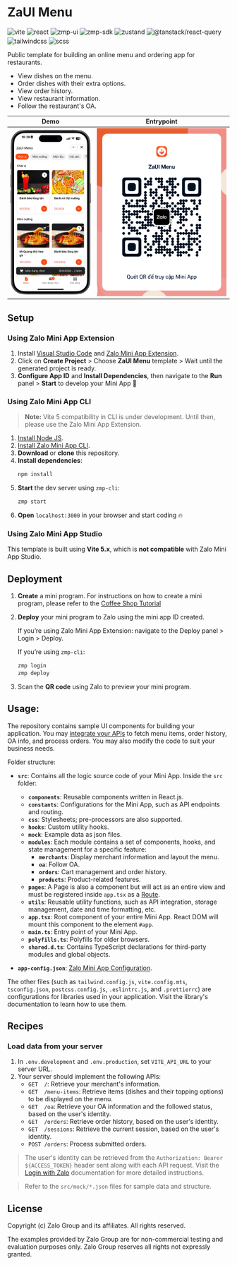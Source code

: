 # ZaUI Menu

<p style="display: flex; flex-wrap: wrap; gap: 4px">
  <img alt="vite" src="https://img.shields.io/github/package-json/dependency-version/Zalo-MiniApp/zaui-menu/dev/vite" />
  <img alt="react" src="https://img.shields.io/github/package-json/dependency-version/Zalo-MiniApp/zaui-menu/react" />
  <img alt="zmp-ui" src="https://img.shields.io/github/package-json/dependency-version/Zalo-MiniApp/zaui-menu/zmp-ui" />
  <img alt="zmp-sdk" src="https://img.shields.io/github/package-json/dependency-version/Zalo-MiniApp/zaui-menu/zmp-sdk" />
  <img alt="zustand" src="https://img.shields.io/github/package-json/dependency-version/Zalo-MiniApp/zaui-menu/zustand" />
  <img alt="@tanstack/react-query" src="https://img.shields.io/github/package-json/dependency-version/Zalo-MiniApp/zaui-menu/@tanstack/react-query" />
  <img alt="tailwindcss" src="https://img.shields.io/github/package-json/dependency-version/Zalo-MiniApp/zaui-menu/dev/tailwindcss" />
  <img alt="scss" src="https://img.shields.io/github/package-json/dependency-version/Zalo-MiniApp/zaui-menu/dev/sass" />
</p>

Public template for building an online menu and ordering app for restaurants.

- View dishes on the menu.
- Order dishes with their extra options.
- View order history.
- View restaurant information.
- Follow the restaurant's OA.

|                      Demo                       |                  Entrypoint                  |
| :---------------------------------------------: | :------------------------------------------: |
| <img src="./docs/preview.webp" alt="Home page"> | <img src="./docs/qr.webp" alt="Entry point"> |

## Setup

### Using Zalo Mini App Extension

1. Install [Visual Studio Code](https://code.visualstudio.com/download) and [Zalo Mini App Extension](https://mini.zalo.me/docs/dev-tools).
1. Click on **Create Project** > Choose **ZaUI Menu** template > Wait until the generated project is ready.
1. **Configure App ID** and **Install Dependencies**, then navigate to the **Run** panel > **Start** to develop your Mini App 🚀

### Using Zalo Mini App CLI

> **Note:** Vite 5 compatibility in CLI is under development. Until then, please use the Zalo Mini App Extension.

1. [Install Node JS](https://nodejs.org/en/download/).
1. [Install Zalo Mini App CLI](https://mini.zalo.me/docs/dev-tools/cli/intro/).
1. **Download** or **clone** this repository.
1. **Install dependencies**:
   ```bash
   npm install
   ```
1. **Start** the dev server using `zmp-cli`:
   ```bash
   zmp start
   ```
1. **Open** `localhost:3000` in your browser and start coding 🔥

### Using Zalo Mini App Studio

This template is built using **Vite 5.x**, which is **not compatible** with Zalo Mini App Studio.

## Deployment

1. **Create** a mini program. For instructions on how to create a mini program, please refer to the [Coffee Shop Tutorial](https://mini.zalo.me/tutorial/coffee-shop/step-1/)

1. **Deploy** your mini program to Zalo using the mini app ID created.

   If you’re using Zalo Mini App Extension: navigate to the Deploy panel > Login > Deploy.

   If you’re using `zmp-cli`:

   ```bash
   zmp login
   zmp deploy
   ```

1. Scan the **QR code** using Zalo to preview your mini program.

## Usage:

The repository contains sample UI components for building your application. You may [integrate your APIs](#load-data-from-your-server) to fetch menu items, order history, OA info, and process orders. You may also modify the code to suit your business needs.

Folder structure:

- **`src`**: Contains all the logic source code of your Mini App. Inside the `src` folder:

  - **`components`**: Reusable components written in React.js.
  - **`constants`**: Configurations for the Mini App, such as API endpoints and routing.
  - **`css`**: Stylesheets; pre-processors are also supported.
  - **`hooks`**: Custom utility hooks.
  - **`mock`**: Example data as json files.
  - **`modules`**: Each module contains a set of components, hooks, and state management for a specific feature:
    - **`merchants`**: Display merchant information and layout the menu.
    - **`oa`**: Follow OA.
    - **`orders`**: Cart management and order history.
    - **`products`**: Product-related features.
  - **`pages`**: A Page is also a component but will act as an entire view and must be registered inside `app.tsx` as a [Route](https://mini.zalo.me/docs/zaui/router/ZMPRouter/).
  - **`utils`**: Reusable utility functions, such as API integration, storage management, date and time formatting, etc.
  - **`app.tsx`**: Root component of your entire Mini App. React DOM will mount this component to the element `#app`.
  - **`main.ts`**: Entry point of your Mini App.
  - **`polyfills.ts`**: Polyfills for older browsers.
  - **`shared.d.ts`**: Contains TypeScript declarations for third-party modules and global objects.

- **`app-config.json`**: [Zalo Mini App Configuration](https://mini.zalo.me/docs/framework/getting-started/app-config).

The other files (such as `tailwind.config.js`, `vite.config.mts`, `tsconfig.json`, `postcss.config.js`, `.eslintrc.js`, and `.prettierrc`) are configurations for libraries used in your application. Visit the library's documentation to learn how to use them.

## Recipes

### Load data from your server

1. In `.env.development` and `.env.production`, set `VITE_API_URL` to your server URL.
1. Your server should implement the following APIs:
   - `GET  /`: Retrieve your merchant's information.
   - `GET  /menu-items`: Retrieve items (dishes and their topping options) to be displayed on the menu.
   - `GET  /oa`: Retrieve your OA information and the followed status, based on the user's identity.
   - `GET  /orders`: Retrieve order history, based on the user's identity.
   - `GET  /sessions`: Retrieve the current session, based on the user's identity.
   - `POST /orders`: Process submitted orders.

> The user's identity can be retrieved from the `Authorization: Bearer ${ACCESS_TOKEN}` header sent along with each API request. Visit the [Login with Zalo](https://mini.zalo.me/intro/authen-user/) documentation for more detailed instructions.

> Refer to the `src/mock/*.json` files for sample data and structure.

## License

Copyright (c) Zalo Group and its affiliates. All rights reserved.

The examples provided by Zalo Group are for non-commercial testing and evaluation
purposes only. Zalo Group reserves all rights not expressly granted.
